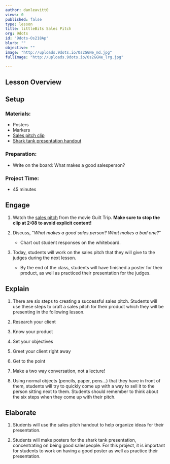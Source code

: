 ```yaml
---
author: danleavitt0
views: 0
published: false
type: lesson
title: littleBits Sales Pitch
org: 9dots
id: "9dots-Os218Ap"
blurb: ""
objective: ""
image: "http://uploads.9dots.io/Os2GGNe_md.jpg"
fullImage: "http://uploads.9dots.io/Os2GGNe_lrg.jpg"

---
```


## Lesson Overview

## Setup

### Materials:

- Posters
- Markers
- [Sales pitch clip](https://www.youtube.com/watch?v=h5xJrw_h5Nk)
- [Shark tank presentation handout]()

### Preparation:

- Write on the board:  What makes a good salesperson?

### Project Time:

- 45 minutes

## Engage

1. Watch the [sales pitch](https://www.youtube.com/watch?v=h5xJrw_h5Nk) from the movie Guilt Trip. 
**Make sure to stop the clip at 2:08 to avoid explicit content!**

2. Discuss, "_What makes a good sales person? What makes a bad one?_"
	- Chart out student responses on the whiteboard.

3. Today, students will work on the sales pitch that they will give to the judges during the next lesson. 
	- By the end of the class, students will have finished a poster for their product, as well as practiced their presentation for the judges.

## Explain

1. There are six steps to creating a successful sales pitch.  Students will use these steps to craft a sales pitch for their product which they will be presenting in the following lesson.
  1. Research your client
  2. Know your product
  3. Set your objectives
  4. Greet your client right away
  5. Get to the point
  6. Make a two way conversation, not a lecture!

2. Using normal objects (pencils, paper, pens...) that they have in front of them, students will try to quickly come up with a way to sell it to the person sitting next to them. Students should remember to think about the six steps when they come up with their pitch.

## Elaborate

1. Students will use the sales pitch handout to help organize ideas for their presentation. 

2. Students will make posters for the shark tank presentation, concentrating on being good salespeople. For this project, it is important for students to work on having a good poster as well as practice their presentation.


